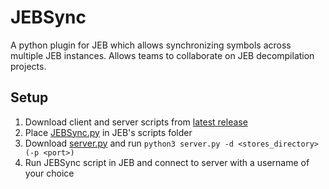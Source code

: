 # JEBSync

A python plugin for JEB which allows synchronizing symbols across multiple JEB instances.
Allows teams to collaborate on JEB decompilation projects.

## Setup
1. Download client and server scripts from [latest release](https://github.com/ykaridi/JEBSync/releases/latest)
2. Place [JEBSync.py](https://github.com/ykaridi/JEBSync/releases/latest/download/JEBSync.py) 
in JEB's scripts folder
3. Download [server.py](https://github.com/ykaridi/JEBSync/releases/latest/download/server.py)
and run ```python3 server.py -d <stores_directory> (-p <port>)```
4. Run JEBSync script in JEB and connect to server with a username of your choice
